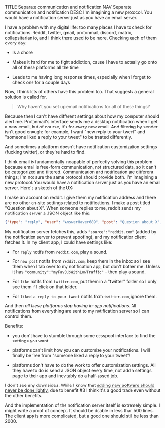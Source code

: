 TITLE Separate communication and notification
NAV Separate communication and notification
DESC I'm imagining a new protocol. You would have a notification server just as you have an email server.

I have a problem with my digital life: too many places I have to check for notifications. Reddit, twitter, gmail, protonmail, discord, matrix, collapsitarian.io, and I think there used to be more. Checking each of them every day:

* Is a chore

* Makes it hard for me to fight addiction, cause I have to actually go onto all of these platforms all the time

* Leads to me having long response times, especially when I forget to check one for a couple days

Now, I think lots of others have this problem too. That suggests a general solution is called for.

> Why haven't you set up email notifications for all of these things?

Because then I can't have different settings about how my computer should alert me. Protonmail's interface sends me a desktop notification when I get a new email, but of course, it's for *every* new email. And filtering by sender isn't good enough: for example, I want "new reply to your tweet" and "someone liked a reply to your tweet" to be treated differently.

And sometimes a platform doesn't have notification customization settings (fucking twitter), or they're hard to find.

I think email is fundamentally incapable of perfectly solving this problem because email is free-form communication, not structured data, so it can't be categorized and filtered. Communication and notification are different things; I'm not sure the same protocol should provide both. I'm imagining a new protocol. You would have a notification server just as you have an email server. Here's a sketch of the UX:

I make an account on reddit. I give them my notification address and there are no other on-site settings related to notifications. I make a post titled "Question about X". When someone replies to me, reddit sends my notification server a JSON object like this:
```json
{"type": "reply", "user": "AnswerHaver689", "post": "Question about X", "link": "https://reddit.com/comments/sn85t74s58ow35"}
```
My notification server fetches this, adds `"source":"reddit.com"` (added by the notification server to prevent spoofing), and my notification client fetches it. In my client app, I could have settings like:

* For `reply` notifs from `reddit.com`, play a sound.

* For `new post` notifs from `reddit.com`, keep them in the inbox so I see them when I tab over to my notification app, but don't bother me. Unless it has `"community":"myFavSubWithLowTraffic"` - then play a sound.

* For `like` notifs from `twitter.com`, put them in a "twitter" folder so I only see them if I click on that folder.

* For `liked a reply to your tweet` notifs from `twitter.com`, ignore them.

And then *all these platforms stop having in-app notifications*. All notifications from everything are sent to my notification server so I can control them.

Benefits:

* you don't have to stumble through some cesspool interface to find the settings you want.

* platforms can't limit how you can customize your notifications. I will finally be free from "someone liked a reply to your tweet"!

* platforms don't have to do the work to offer customization settings. All they have to do is send a JSON object every time, not add a settings page to their app and inevitably do a half-assed job.

I don't see any downsides. While I know that [adding new software should never be done lightly](features), due to benefit #3 I think it's a good trade even without the other benefits.

And the implementation of the notification server itself is extremely simple. I might write a proof of concept. It should be doable in less than 500 lines. The client app is more complicated, but a good one should still be less than 2000.
